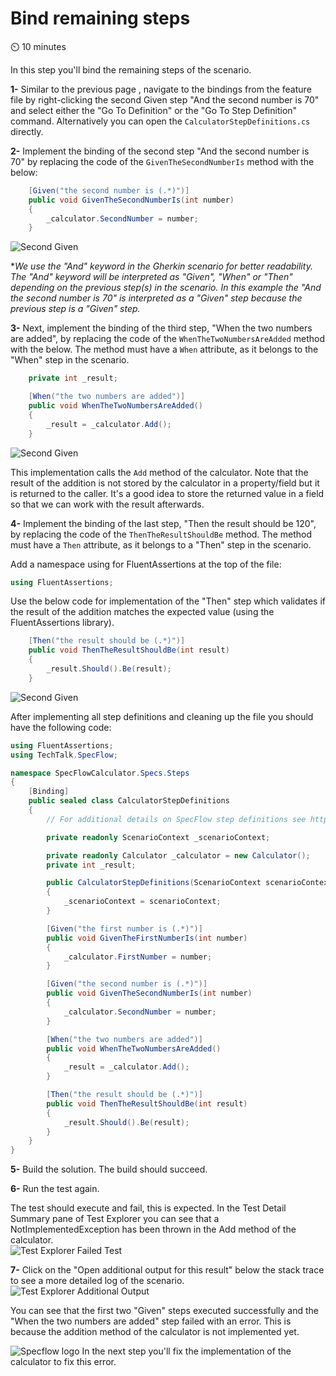 Bind remaining steps
====================

⏲️ 10 minutes

In this step you'll bind the remaining steps of the scenario.

**1-** Similar to the previous page , navigate to the bindings from the feature file by right-clicking the second Given step "And the second number is 70" and select either the "Go To Definition" or the "Go To Step Definition" command. Alternatively you can open the `CalculatorStepDefinitions.cs` directly.

**2-** Implement the binding of the second step "And the second number is 70" by replacing the code of the `GivenTheSecondNumberIs` method with the below:

``` c#
    [Given("the second number is (.*)")]
    public void GivenTheSecondNumberIs(int number)
    {
        _calculator.SecondNumber = number;
    }
```

![Second Given](../_static/step7/second_step_code.png)

**We use the "And" keyword in the Gherkin scenario for better readability. The "And" keyword will be interpreted as "Given", "When" or "Then" depending on the previous step(s) in the scenario. In this example the "And the second number is 70" is interpreted as a "Given" step because the previous step is a "Given" step.*

**3-** Next, implement the binding of the third step, "When the two numbers are added", by replacing the code of the `WhenTheTwoNumbersAreAdded` method with the below. The method must have a `When` attribute, as it belongs to the "When" step in the scenario.

``` c#
    private int _result;

    [When("the two numbers are added")]
    public void WhenTheTwoNumbersAreAdded()
    {
        _result = _calculator.Add();
    }
```

![Second Given](../_static/step7/when_step_code.png)

This implementation calls the `Add` method of the calculator. Note that the result of the addition is not stored by the calculator in a property/field but it is returned  to the caller. It's a good idea to store the returned value in a field so that we can work with the result afterwards.

**4-** Implement the binding of the last step, "Then the result should be 120", by replacing the code of the `ThenTheResultShouldBe` method. The method must have a `Then` attribute, as it belongs to a "Then" step in the scenario.

Add a namespace using for FluentAssertions at the top of the file:

``` c#
using FluentAssertions;
```

Use the below code for implementation of the "Then" step which validates if the result of the addition matches the expected value (using the FluentAssertions library).

``` c#
    [Then("the result should be (.*)")]
    public void ThenTheResultShouldBe(int result)
    {
        _result.Should().Be(result);
    }
```
![Second Given](../_static/step7/then_step_code.png)

After implementing all step definitions and cleaning up the file you should have the following code:

``` c#
using FluentAssertions;
using TechTalk.SpecFlow;

namespace SpecFlowCalculator.Specs.Steps
{
    [Binding]
    public sealed class CalculatorStepDefinitions
    {
        // For additional details on SpecFlow step definitions see https://go.specflow.org/doc-stepdef

        private readonly ScenarioContext _scenarioContext;

        private readonly Calculator _calculator = new Calculator();
        private int _result;

        public CalculatorStepDefinitions(ScenarioContext scenarioContext)
        {
            _scenarioContext = scenarioContext;
        }

        [Given("the first number is (.*)")]
        public void GivenTheFirstNumberIs(int number)
        {
            _calculator.FirstNumber = number;
        }

        [Given("the second number is (.*)")]
        public void GivenTheSecondNumberIs(int number)
        {
            _calculator.SecondNumber = number;
        }

        [When("the two numbers are added")]
        public void WhenTheTwoNumbersAreAdded()
        {
            _result = _calculator.Add();
        }

        [Then("the result should be (.*)")]
        public void ThenTheResultShouldBe(int result)
        {
            _result.Should().Be(result);
        }
    }
}

```

**5-** Build the solution. The build should succeed.

**6-** Run the test again.

The test should execute and fail, this is expected. In the Test Detail Summary pane of Test Explorer you can see that a NotImplementedException has been thrown in the Add method of the calculator.  
![Test Explorer Failed Test](../_static/step7/test_explorer_failed_testv2.png)

**7-** Click on the "Open additional output for this result" below the stack trace to see a more detailed log of the scenario.  
![Test Explorer Additional Output](../_static/step7/test_explorer_additional_outputv2.png)

You can see that the first two "Given" steps executed successfully and the "When the two numbers are added" step failed with an error. This is because the addition method of the calculator is not implemented yet.

![Specflow logo](../_static/step1/specflow_logo.png) In the next step you'll fix the implementation of the calculator to fix this error.
